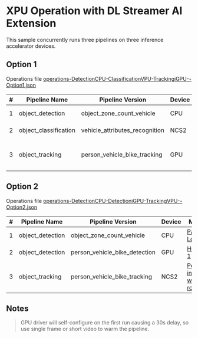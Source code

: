 # XPU Operation with DL Streamer AI Extension

This sample concurrently runs three pipelines on three inference accelerator devices.

## Option 1
Operations file [operations-DetectionCPU-ClassificationVPU-TrackingiGPU--Option1.json](operations-DetectionCPU-ClassificationVPU-TrackingiGPU--Option1.json)

|#|Pipeline Name    |Pipeline Version             |Device|Media|
|-|-----------------|-----------------------------|------|-----|
|1|object_detection |object_zone_count_vehicle    |CPU   |[Parking Lot 2](https://lvamedia.blob.core.windows.net/public/lots_015.mkv)|
|2|object_classification |vehicle_attributes_recognition|NCS2  |[Parking Lot 2](https://lvamedia.blob.core.windows.net/public/lots_015.mkv)|
|3|object_tracking |person_vehicle_bike_tracking|GPU  |[People in waiting room 2](https://lvamedia.blob.core.windows.net/public/2018-03-05.10-05-01.10-10-01.bus.G331.mkv)|


## Option 2
Operations file [operations-DetectionCPU-DetectioniGPU-TrackingVPU--Option2.json](operations-DetectionCPU-DetectioniGPU-TrackingVPU--Option2.json)

|#|Pipeline Name    |Pipeline Version             |Device|Media|
|-|-----------------|-----------------------------|------|-----|
|1|object_detection |object_zone_count_vehicle    |CPU   |[Parking Lot 2](https://lvamedia.blob.core.windows.net/public/lots_015.mkv)|
|2|object_detection |person_vehicle_bike_detection|GPU   |[Home 1](https://lvamedia.blob.core.windows.net/public/homes_00425.mkv)|
|3|object_tracking |person_vehicle_bike_tracking  |NCS2  |[People in waiting room 2](https://lvamedia.blob.core.windows.net/public/2018-03-05.10-05-01.10-10-01.bus.G331.mkv)|


## Notes
> GPU driver will self-configure on the first run causing a 30s delay, so use single frame or short video to warm the pipeline.
